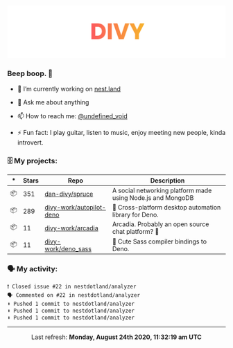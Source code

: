 
![](https://github.com/divy-work/divy-work/raw/master/assets/divy.png)

### Beep boop. 👋

- 🔭 I’m currently working on [nest.land](https://github.com/nestdotland/nest.land)

- 💬 Ask me about anything

- 📫 How to reach me: [@undefined_void](https://instagram.com/divy.exe)

- ⚡ Fun fact: I play guitar, listen to music, enjoy meeting new people, kinda introvert.

### 🗄 My projects:

|*|Stars|Repo|Description|
|---|---|---|---|
| 📦 | 351 | [dan-divy/spruce](https://github.com/dan-divy/spruce) | A social networking platform made using Node.js and MongoDB |
| 📦 | 289 | [divy-work/autopilot-deno](https://github.com/divy-work/autopilot-deno) | :rocket: Cross-platform desktop automation library for Deno. |
| 📦 | 11 | [divy-work/arcadia](https://github.com/divy-work/arcadia) | Arcadia. Probably an open source chat platform? :rocket: |
| 📦 | 11 | [divy-work/deno_sass](https://github.com/divy-work/deno_sass) | :rocket: Cute Sass compiler bindings to Deno. |

### 🗣 My activity:

```
❗️ Closed issue #22 in nestdotland/analyzer
🗣 Commented on #22 in nestdotland/analyzer
⬆️ Pushed 1 commit to nestdotland/analyzer
⬆️ Pushed 1 commit to nestdotland/analyzer
⬆️ Pushed 1 commit to nestdotland/analyzer
```

------------
<p align="center">Last refresh: <b>Monday, August 24th 2020, 11:32:19 am UTC</b></p>
